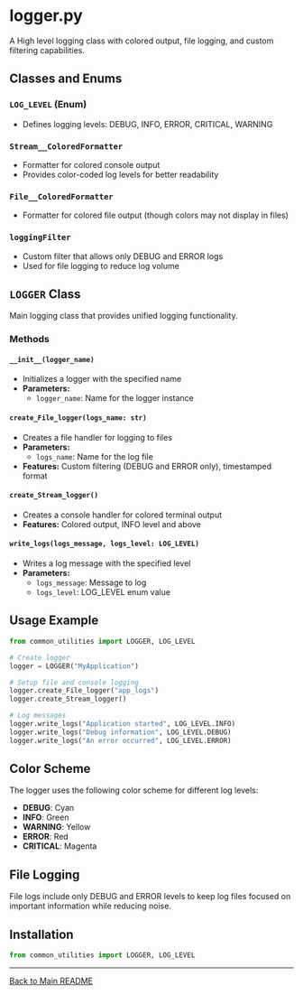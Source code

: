 # logger.py

A High level logging class with colored output, file logging, and custom filtering capabilities.

## Classes and Enums

### `LOG_LEVEL` (Enum)
- Defines logging levels: DEBUG, INFO, ERROR, CRITICAL, WARNING

### `Stream__ColoredFormatter`
- Formatter for colored console output
- Provides color-coded log levels for better readability

### `File__ColoredFormatter`
- Formatter for colored file output (though colors may not display in files)

### `loggingFilter`
- Custom filter that allows only DEBUG and ERROR logs
- Used for file logging to reduce log volume

## `LOGGER` Class

Main logging class that provides unified logging functionality.

### Methods

#### `__init__(logger_name)`
- Initializes a logger with the specified name
- **Parameters:**
  - `logger_name`: Name for the logger instance

#### `create_File_logger(logs_name: str)`
- Creates a file handler for logging to files
- **Parameters:**
  - `logs_name`: Name for the log file
- **Features:** Custom filtering (DEBUG and ERROR only), timestamped format

#### `create_Stream_logger()`
- Creates a console handler for colored terminal output
- **Features:** Colored output, INFO level and above

#### `write_logs(logs_message, logs_level: LOG_LEVEL)`
- Writes a log message with the specified level
- **Parameters:**
  - `logs_message`: Message to log
  - `logs_level`: LOG_LEVEL enum value

## Usage Example

```python
from common_utilities import LOGGER, LOG_LEVEL

# Create logger
logger = LOGGER("MyApplication")

# Setup file and console logging
logger.create_File_logger("app_logs")
logger.create_Stream_logger()

# Log messages
logger.write_logs("Application started", LOG_LEVEL.INFO)
logger.write_logs("Debug information", LOG_LEVEL.DEBUG)
logger.write_logs("An error occurred", LOG_LEVEL.ERROR)
```

## Color Scheme

The logger uses the following color scheme for different log levels:
- **DEBUG**: Cyan
- **INFO**: Green
- **WARNING**: Yellow
- **ERROR**: Red
- **CRITICAL**: Magenta

## File Logging

File logs include only DEBUG and ERROR levels to keep log files focused on important information while reducing noise.

## Installation

```python
from common_utilities import LOGGER, LOG_LEVEL
```

---
[Back to Main README](../README.md)
